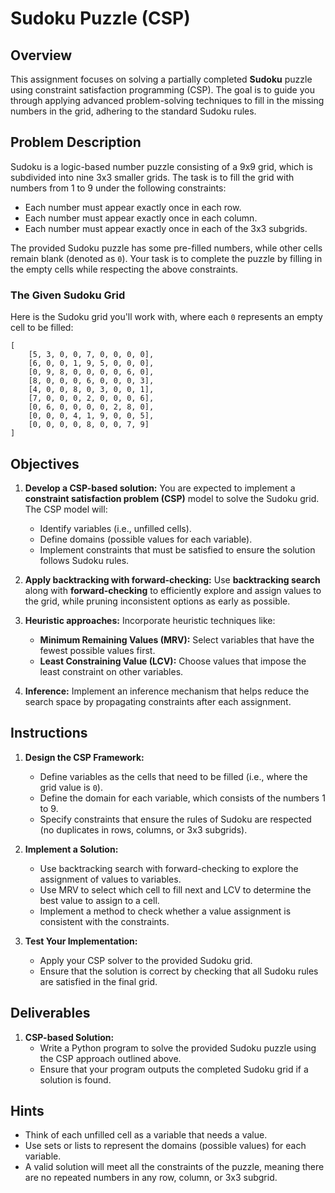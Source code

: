 # Sudoku Puzzle (CSP)

## Overview

This assignment focuses on solving a partially completed **Sudoku** puzzle using constraint satisfaction programming (CSP). The goal is to guide you through applying advanced problem-solving techniques to fill in the missing numbers in the grid, adhering to the standard Sudoku rules.

## Problem Description

Sudoku is a logic-based number puzzle consisting of a 9x9 grid, which is subdivided into nine 3x3 smaller grids. The task is to fill the grid with numbers from 1 to 9 under the following constraints:

- Each number must appear exactly once in each row.
- Each number must appear exactly once in each column.
- Each number must appear exactly once in each of the 3x3 subgrids.

The provided Sudoku puzzle has some pre-filled numbers, while other cells remain blank (denoted as `0`). Your task is to complete the puzzle by filling in the empty cells while respecting the above constraints.

### The Given Sudoku Grid

Here is the Sudoku grid you'll work with, where each `0` represents an empty cell to be filled:

```
[
    [5, 3, 0, 0, 7, 0, 0, 0, 0],
    [6, 0, 0, 1, 9, 5, 0, 0, 0],
    [0, 9, 8, 0, 0, 0, 0, 6, 0],
    [8, 0, 0, 0, 6, 0, 0, 0, 3],
    [4, 0, 0, 8, 0, 3, 0, 0, 1],
    [7, 0, 0, 0, 2, 0, 0, 0, 6],
    [0, 6, 0, 0, 0, 0, 2, 8, 0],
    [0, 0, 0, 4, 1, 9, 0, 0, 5],
    [0, 0, 0, 0, 8, 0, 0, 7, 9]
]
```

## Objectives

1. **Develop a CSP-based solution:** You are expected to implement a **constraint satisfaction problem (CSP)** model to solve the Sudoku grid. The CSP model will:
   - Identify variables (i.e., unfilled cells).
   - Define domains (possible values for each variable).
   - Implement constraints that must be satisfied to ensure the solution follows Sudoku rules.

2. **Apply backtracking with forward-checking:** Use **backtracking search** along with **forward-checking** to efficiently explore and assign values to the grid, while pruning inconsistent options as early as possible.

3. **Heuristic approaches:** Incorporate heuristic techniques like:
   - **Minimum Remaining Values (MRV):** Select variables that have the fewest possible values first.
   - **Least Constraining Value (LCV):** Choose values that impose the least constraint on other variables.

4. **Inference:** Implement an inference mechanism that helps reduce the search space by propagating constraints after each assignment.

## Instructions

1. **Design the CSP Framework:**
   - Define variables as the cells that need to be filled (i.e., where the grid value is `0`).
   - Define the domain for each variable, which consists of the numbers 1 to 9.
   - Specify constraints that ensure the rules of Sudoku are respected (no duplicates in rows, columns, or 3x3 subgrids).

2. **Implement a Solution:**
   - Use backtracking search with forward-checking to explore the assignment of values to variables.
   - Use MRV to select which cell to fill next and LCV to determine the best value to assign to a cell.
   - Implement a method to check whether a value assignment is consistent with the constraints.

3. **Test Your Implementation:**
   - Apply your CSP solver to the provided Sudoku grid.
   - Ensure that the solution is correct by checking that all Sudoku rules are satisfied in the final grid.

## Deliverables

1. **CSP-based Solution:**
   - Write a Python program to solve the provided Sudoku puzzle using the CSP approach outlined above.
   - Ensure that your program outputs the completed Sudoku grid if a solution is found.

## Hints

- Think of each unfilled cell as a variable that needs a value.
- Use sets or lists to represent the domains (possible values) for each variable.
- A valid solution will meet all the constraints of the puzzle, meaning there are no repeated numbers in any row, column, or 3x3 subgrid.
